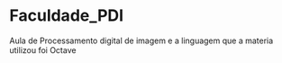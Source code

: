# Faculdade_PDI
Aula de Processamento digital de imagem e a linguagem que a materia utilizou foi Octave
